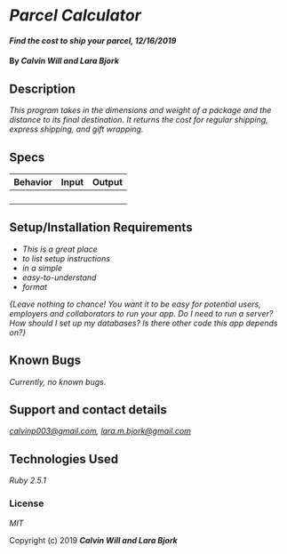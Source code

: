 # _Parcel Calculator_

#### _Find the cost to ship your parcel, 12/16/2019_

#### By _**Calvin Will and Lara Bjork**_

## Description

_This program takes in the dimensions and weight of a package and the distance to its final destination. It returns the cost for regular shipping, express shipping, and gift wrapping._

## Specs
| Behavior  | Input  | Output  |
|---|---|---|
|   |   |   |
|   |   |   |
|   |   |   |
|   |   |   |

## Setup/Installation Requirements

* _This is a great place_
* _to list setup instructions_
* _in a simple_
* _easy-to-understand_
* _format_

_{Leave nothing to chance! You want it to be easy for potential users, employers and collaborators to run your app. Do I need to run a server? How should I set up my databases? Is there other code this app depends on?}_

## Known Bugs

_Currently, no known bugs._

## Support and contact details

_<calvinp003@gmail.com>, <lara.m.bjork@gmail.com>_

## Technologies Used

_Ruby 2.5.1_

### License

*MIT*

Copyright (c) 2019 **_Calvin Will and Lara Bjork_**
